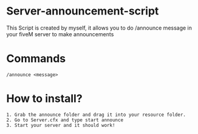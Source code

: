 # Server-announcement-script

This Script is created by myself, it allows you to do /announce message in your fiveM server to make announcements

# Commands
``/announce <message>``

# How to install?

```
1. Grab the announce folder and drag it into your resource folder.
2. Go to Server.cfx and type start announce
3. Start your server and it should work!
```
